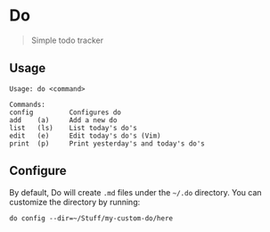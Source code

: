 # Do

> Simple todo tracker

## Usage

```
Usage: do <command>

Commands:
config         Configures do
add    (a)     Add a new do
list   (ls)    List today's do's
edit   (e)     Edit today's do's (Vim)
print  (p)     Print yesterday's and today's do's
```

## Configure

By default, Do will create `.md` files under the `~/.do` directory. You can customize the directory by running:

```
do config --dir=~/Stuff/my-custom-do/here
```
